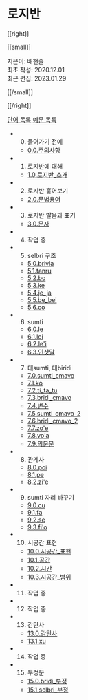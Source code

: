 # 로지반

[[right]]

[[small]]

지은이: 배현솔\
최초 작성: 2020.12.01\
최근 편집: 2023.01.29

[[/small]]

[[/right]]

[단어 목록](words.html) [예문 목록](sentences.html)

- 0. 들어가기 전에
  - [0.0.주의사항](00_00_주의사항.html)
- 1. 로지반에 대해
  - [1.0.로지반_소개](01_00_로지반_소개.html)
- 2. 로지반 훑어보기
  - [2.0.문법용어](02_00_문법용어.html)
- 3. 로지반 발음과 표기
  - [3.0.문자](03_00_문자.html)
- 4. 작업 중
- 5. selbri 구조
  - [5.0.brivla](05_00_brivla.html)
  - [5.1.tanru](05_01_tanru.html)
  - [5.2.bo](05_02_bo.html)
  - [5.3.ke](05_03_ke.html)
  - [5.4.je_ja](05_04_je_ja.html)
  - [5.5.be_bei](05_05_be_bei.html)
  - [5.6.co](05_06_co.html)
- 6. sumti
  - [6.0.le](06_00_le.html)
  - [6.1.lei](06_01_lei.html)
  - [6.2.le'i](06_02_le'i.html)
  - [6.3.인삿말](06_03_인삿말.html)
- 7. 대sumti, 대biridi
  - [7.0.sumti_cmavo](07_00_sumti_cmavo.html)
  - [7.1.ko](07_01_ko.html)
  - [7.2.ti_ta_tu](07_02_ti_ta_tu.html)
  - [7.3.bridi_cmavo](07_03_bridi_cmavo.html)
  - [7.4.변수](07_04_변수.html)
  - [7.5.sumti_cmavo_2](07_05_sumti_cmavo_2.html)
  - [7.6.bridi_cmavo_2](07_06_bridi_cmavo_2.html)
  - [7.7.zo'e](07_07_zo'e.html)
  - [7.8.vo'a](07_08_vo'a.html)
  - [7.9.의문문](07_09_의문문.html)
- 8. 관계사
  - [8.0.poi](08_00_poi.html)
  - [8.1.pe](08_01_pe.html)
  - [8.2.zi'e](08_02_zi'e.html)
- 9. sumti 자리 바꾸기
  - [9.0.cu](09_00_cu.html)
  - [9.1.fa](09_01_fa.html)
  - [9.2.se](09_02_se.html)
  - [9.3.fi'o](09_03_fi'o.html)
- 10. 시공간 표현
  - [10.0.시공간_표현](10_00_시공간_표현.html)
  - [10.1.공간](10_01_공간.html)
  - [10.2.시간](10_02_시간.html)
  - [10.3.시공간_범위](10_03_시공간_범위.html)
- 11. 작업 중
- 12. 작업 중
- 13. 감탄사
  - [13.0.감탄사](13_00_감탄사.html)
  - [13.1.xu](13_01_xu.html)
- 14. 작업 중
- 15. 부정문
  - [15.0.bridi_부정](15_00_bridi_부정.html)
  - [15.1.selbri_부정](15_01_selbri_부정.html)